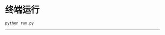 # 终端运行

```shell
python run.py
```
************************************************************************************************************************************************************************************************************************************************************************************************************************************************************************************************************************************************************************************************************************************************************************************************************************************************************************************************************************************************************************************************************************************************************************************************************************************************************************************************************************************************************************************************************************************************************************************************************